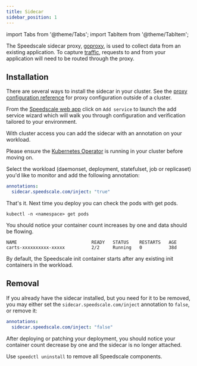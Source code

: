 ```yaml
---
title: Sidecar
sidebar_position: 1
---
```


import Tabs from '@theme/Tabs';
import TabItem from '@theme/TabItem';

The Speedscale sidecar proxy, [goproxy](/reference/glossary.md#goproxy), is
used to collect data from an existing application.  To capture
[traffic](/reference/glossary.md#traffic), requests to and from your
application will need to be routed through the proxy.

## Installation

There are several ways to install the sidecar in your cluster.  See the [proxy
configuration reference](/reference/proxy_config.mdx) for proxy configuration
outside of a cluster.

<Tabs>

<TabItem value="webapp" label="Web App">

From the [Speedscale web app](https://app.speedscale.com/) click on `Add
service` to launch the add service wizard which will walk you through
configuration and verification tailored to your environment.

</TabItem>

<TabItem value="annotation" label="Kubernetes Annotation">

With cluster access you can add the sidecar with an annotation on your
workload.

Please ensure the [Kubernetes Operator](../install/kubernetes-operator.md) is
running in your cluster before moving on.

Select the workload (daemonset, deployment, statefulset, job or replicaset)
you'd like to monitor and add the following annotation:

```yaml
annotations:
  sidecar.speedscale.com/inject: "true"
```

That's it. Next time you deploy you can check the pods with get pods.

```
kubectl -n <namespace> get pods
```

You should notice your container count increases by one and data should be flowing.

```
NAME                            READY   STATUS    RESTARTS   AGE
carts-xxxxxxxxxx-xxxxx          2/2     Running   0          38d
```

By default, the Speedscale init container starts after any existing init
containers in the workload.

</TabItem>

</Tabs>

## Removal

If you already have the sidecar installed, but you need for it to be removed,
you may either set the `sidecar.speedscale.com/inject` annotation to `false`,
or remove it:

```yaml
annotations:
  sidecar.speedscale.com/inject: "false"
```

After deploying or patching your deployment, you should notice your container
count decrease by one and the sidecar is no longer attached.

Use `speedctl uninstall` to remove all Speedscale components.

